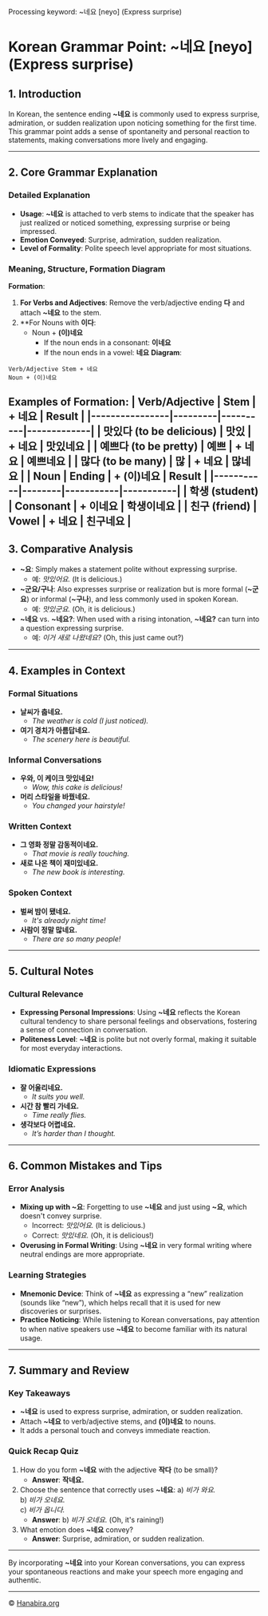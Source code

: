 Processing keyword: ~네요 [neyo] (Express surprise)
# Korean Grammar Point: ~네요 [neyo] (Express surprise)

## 1. Introduction
In Korean, the sentence ending **~네요** is commonly used to express surprise, admiration, or sudden realization upon noticing something for the first time. This grammar point adds a sense of spontaneity and personal reaction to statements, making conversations more lively and engaging.

---
## 2. Core Grammar Explanation
### Detailed Explanation
- **Usage**: **~네요** is attached to verb stems to indicate that the speaker has just realized or noticed something, expressing surprise or being impressed.
- **Emotion Conveyed**: Surprise, admiration, sudden realization.
- **Level of Formality**: Polite speech level appropriate for most situations.
### Meaning, Structure, Formation Diagram
**Formation**:
1. **For Verbs and Adjectives**:
   Remove the verb/adjective ending **다** and attach **~네요** to the stem.
2. **For Nouns with **이다**:
   - Noun + **(이)네요**
     - If the noun ends in a consonant: **이네요**
     - If the noun ends in a vowel: **네요**
**Diagram**:
```
Verb/Adjective Stem + 네요
Noun + (이)네요
```
**Examples of Formation**:
| Verb/Adjective | Stem    | + 네요   | Result      |
|----------------|---------|----------|-------------|
| 맛있다 (to be delicious) | 맛있     | + 네요   | 맛있네요    |
| 예쁘다 (to be pretty)    | 예쁘     | + 네요   | 예쁘네요    |
| 많다 (to be many)        | 많       | + 네요   | 많네요      |
| Noun      | Ending | + (이)네요 | Result    |
|-----------|--------|-----------|-----------|
| 학생 (student) | Consonant | + 이네요  | 학생이네요  |
| 친구 (friend)  | Vowel    | + 네요    | 친구네요   |
---
## 3. Comparative Analysis
- **~요**: Simply makes a statement polite without expressing surprise.
  - 예: *맛있어요.* (It is delicious.)
- **~군요/구나**: Also expresses surprise or realization but is more formal (**~군요**) or informal (**~구나**), and less commonly used in spoken Korean.
  - 예: *맛있군요.* (Oh, it is delicious.)
- **~네요** vs. **~네요?**: When used with a rising intonation, **~네요?** can turn into a question expressing surprise.
  - 예: *이거 새로 나왔네요?* (Oh, this just came out?)
---
## 4. Examples in Context
### Formal Situations
- **날씨가 춥네요.**
  - *The weather is cold (I just noticed).*
- **여기 경치가 아름답네요.**
  - *The scenery here is beautiful.*
### Informal Conversations
- **우와, 이 케이크 맛있네요!**
  - *Wow, this cake is delicious!*
- **머리 스타일을 바꿨네요.**
  - *You changed your hairstyle!*
### Written Context
- **그 영화 정말 감동적이네요.**
  - *That movie is really touching.*
- **새로 나온 책이 재미있네요.**
  - *The new book is interesting.*
### Spoken Context
- **벌써 밤이 됐네요.**
  - *It's already night time!*
- **사람이 정말 많네요.**
  - *There are so many people!*
---
## 5. Cultural Notes
### Cultural Relevance
- **Expressing Personal Impressions**: Using **~네요** reflects the Korean cultural tendency to share personal feelings and observations, fostering a sense of connection in conversation.
- **Politeness Level**: **~네요** is polite but not overly formal, making it suitable for most everyday interactions.
### Idiomatic Expressions
- **잘 어울리네요.**
  - *It suits you well.*
- **시간 참 빨리 가네요.**
  - *Time really flies.*
- **생각보다 어렵네요.**
  - *It’s harder than I thought.*
---
## 6. Common Mistakes and Tips
### Error Analysis
- **Mixing up with **~요****: Forgetting to use **~네요** and just using **~요**, which doesn't convey surprise.
  - Incorrect: *맛있어요.* (It is delicious.)
  - Correct: *맛있네요.* (Oh, it is delicious!)
- **Overusing in Formal Writing**: Using **~네요** in very formal writing where neutral endings are more appropriate.
### Learning Strategies
- **Mnemonic Device**: Think of **~네요** as expressing a “new” realization (sounds like “new”), which helps recall that it is used for new discoveries or surprises.
- **Practice Noticing**: While listening to Korean conversations, pay attention to when native speakers use **~네요** to become familiar with its natural usage.
---
## 7. Summary and Review
### Key Takeaways
- **~네요** is used to express surprise, admiration, or sudden realization.
- Attach **~네요** to verb/adjective stems, and **(이)네요** to nouns.
- It adds a personal touch and conveys immediate reaction.
### Quick Recap Quiz
1. How do you form **~네요** with the adjective **작다** (to be small)?
   - **Answer**: **작네요.**
2. Choose the sentence that correctly uses **~네요**:
   a) *비가 와요.*  
   b) *비가 오네요.*  
   c) *비가 옵니다.*
   - **Answer**: b) *비가 오네요.* (Oh, it's raining!)
3. What emotion does **~네요** convey?
   - **Answer**: Surprise, admiration, or sudden realization.
---
By incorporating **~네요** into your Korean conversations, you can express your spontaneous reactions and make your speech more engaging and authentic.

---
© [Hanabira.org](https://hanabira.org)
